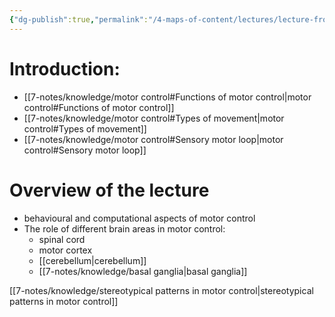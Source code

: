 ```yaml
---
{"dg-publish":true,"permalink":"/4-maps-of-content/lectures/lecture-from-membrane-to-braine/motor-control-mehring/","tags":["uni/fmb/mc"]}
---
```


# Introduction: 
- [[7-notes/knowledge/motor control#Functions of motor control\|motor control#Functions of motor control]]
- [[7-notes/knowledge/motor control#Types of movement\|motor control#Types of movement]]
- [[7-notes/knowledge/motor control#Sensory motor loop\|motor control#Sensory motor loop]]
# Overview of the lecture
- behavioural and computational aspects of motor control
- The role of different brain areas in motor control:
	- spinal cord
	- motor cortex
	- [[cerebellum\|cerebellum]]
	- [[7-notes/knowledge/basal ganglia\|basal ganglia]]

[[7-notes/knowledge/stereotypical patterns in motor control\|stereotypical patterns in motor control]]
